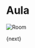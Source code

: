 <!-- add-breadcrumbs -->
# Aula


<img class="screenshot" alt="Room" src="{{docs_base_url}}/v13/assets/img/education/setup/room.png">

{next}
